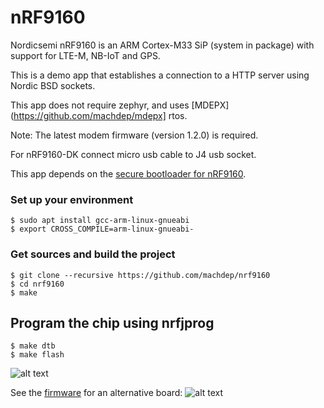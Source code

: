 # nRF9160

Nordicsemi nRF9160 is an ARM Cortex-M33 SiP (system in package) with support for LTE-M, NB-IoT and GPS.

This is a demo app that establishes a connection to a HTTP server using Nordic BSD sockets.

This app does not require zephyr, and uses [MDEPX](https://github.com/machdep/mdepx] rtos.

Note: The latest modem firmware (version 1.2.0) is required.

For nRF9160-DK connect micro usb cable to J4 usb socket.

This app depends on the [secure bootloader for nRF9160](https://github.com/machdep/nrf9160-boot).

### Set up your environment
    $ sudo apt install gcc-arm-linux-gnueabi
    $ export CROSS_COMPILE=arm-linux-gnueabi-

### Get sources and build the project
    $ git clone --recursive https://github.com/machdep/nrf9160
    $ cd nrf9160
    $ make

## Program the chip using nrfjprog
    $ make dtb
    $ make flash

![alt text](https://raw.githubusercontent.com/machdep/nrf9160/master/images/nrf9160-dk.jpg)

See the [firmware](https://github.com/machdep/md009) for an alternative board:
![alt text](https://raw.githubusercontent.com/machdep/nrf9160/master/images/md009.jpg)
